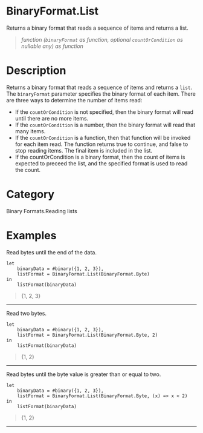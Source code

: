 ﻿# BinaryFormat.List
Returns a binary format that reads a sequence of items and returns a list.
> _function (<code>binaryFormat</code> as function, optional <code>countOrCondition</code> as nullable any) as function_
# Description 
Returns a binary format that reads a sequence of items and returns a <code>list</code>.  The <code>binaryFormat</code> parameter specifies the binary format of each item.  There are three ways to determine the number of items read: <ul><li>If the <code>countOrCondition</code> is not specified, then the binary format will read until there are no more items.</li><li>If the <code>countOrCondition</code> is a number, then the binary format will read that many items.</li><li>If the <code>countOrCondition</code> is a function, then that function will be invoked for each item read.  The function returns true to continue, and false to stop reading items.  The final item is included in the list.</li><li>If the countOrCondition is a binary format, then the count of items is expected to preceed the list, and the specified format is used to read the count.</li></ul>
# Category 
Binary Formats.Reading lists
# Examples 
Read bytes until the end of the data.
```
let
    binaryData = #binary({1, 2, 3}),
    listFormat = BinaryFormat.List(BinaryFormat.Byte)
in
    listFormat(binaryData)
```
> {1, 2, 3}
***
Read two bytes.
```
let
    binaryData = #binary({1, 2, 3}),
    listFormat = BinaryFormat.List(BinaryFormat.Byte, 2)
in
    listFormat(binaryData)
```
> {1, 2}
***
Read bytes until the byte value is greater than or equal to two.
```
let
    binaryData = #binary({1, 2, 3}),
    listFormat = BinaryFormat.List(BinaryFormat.Byte, (x) => x < 2)
in
    listFormat(binaryData)
```
> {1, 2}
***
